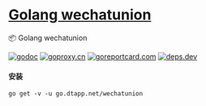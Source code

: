 <h1>
<a href="https://www.dtapp.net/">Golang wechatunion</a>
</h1>

📦 Golang wechatunion

[comment]: <> (go)
[![godoc](https://pkg.go.dev/badge/go.dtapp.net/wechatunion?status.svg)](https://pkg.go.dev/go.dtapp.net/wechatunion)
[![goproxy.cn](https://goproxy.cn/stats/go.dtapp.net/wechatunion/badges/download-count.svg)](https://goproxy.cn/stats/go.dtapp.net/wechatunion)
[![goreportcard.com](https://goreportcard.com/badge/go.dtapp.net/wechatunion)](https://goreportcard.com/report/go.dtapp.net/wechatunion)
[![deps.dev](https://img.shields.io/badge/deps-go-red.svg)](https://deps.dev/go/go.dtapp.net%2Fwechatunion)

#### 安装

```shell
go get -v -u go.dtapp.net/wechatunion
```
